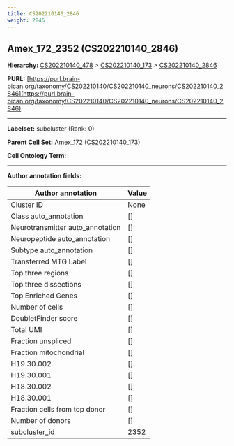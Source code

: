 ```yaml
---
title: CS202210140_2846
weight: 2846
---
```

## Amex_172_2352 (CS202210140_2846)
<b>Hierarchy: </b>
[CS202210140_478](../CS202210140_478) >
[CS202210140_173](../CS202210140_173) >
[CS202210140_2846](../CS202210140_2846)

**PURL:** [https://purl.brain-bican.org/taxonomy/CS202210140/CS202210140_neurons/CS202210140_2846](https://purl.brain-bican.org/taxonomy/CS202210140/CS202210140_neurons/CS202210140_2846)

---


**Labelset:** subcluster (Rank: 0)

**Parent Cell Set:** Amex_172 ([CS202210140_173](../CS202210140_173))



**Cell Ontology Term:** 

[MARKER GENES.]: #


---

[TRANSFERRED ANNOTATIONS.]: #


[AUTHOR ANNOTATION FIELDS.]: #


**Author annotation fields:**

| Author annotation | Value |
|-------------------|-------|
|Cluster ID|None|
|Class auto_annotation|[]|
|Neurotransmitter auto_annotation|[]|
|Neuropeptide auto_annotation|[]|
|Subtype auto_annotation|[]|
|Transferred MTG Label|[]|
|Top three regions|[]|
|Top three dissections|[]|
|Top Enriched Genes|[]|
|Number of cells|[]|
|DoubletFinder score|[]|
|Total UMI|[]|
|Fraction unspliced|[]|
|Fraction mitochondrial|[]|
|H19.30.002|[]|
|H19.30.001|[]|
|H18.30.002|[]|
|H18.30.001|[]|
|Fraction cells from top donor|[]|
|Number of donors|[]|
|subcluster_id|2352|
